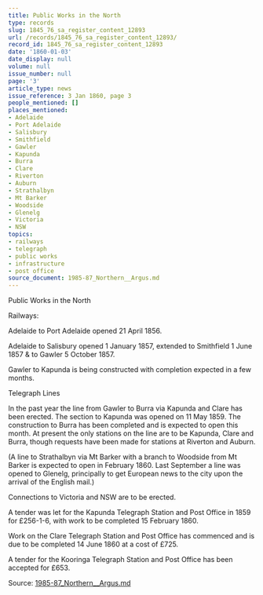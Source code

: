 ```yaml
---
title: Public Works in the North
type: records
slug: 1845_76_sa_register_content_12893
url: /records/1845_76_sa_register_content_12893/
record_id: 1845_76_sa_register_content_12893
date: '1860-01-03'
date_display: null
volume: null
issue_number: null
page: '3'
article_type: news
issue_reference: 3 Jan 1860, page 3
people_mentioned: []
places_mentioned:
- Adelaide
- Port Adelaide
- Salisbury
- Smithfield
- Gawler
- Kapunda
- Burra
- Clare
- Riverton
- Auburn
- Strathalbyn
- Mt Barker
- Woodside
- Glenelg
- Victoria
- NSW
topics:
- railways
- telegraph
- public works
- infrastructure
- post office
source_document: 1985-87_Northern__Argus.md
---
```


Public Works in the North

Railways:

Adelaide to Port Adelaide opened 21 April 1856.

Adelaide to Salisbury opened 1 January 1857, extended to Smithfield 1 June 1857 & to Gawler 5 October 1857.

Gawler to Kapunda is being constructed with completion expected in a few months.

Telegraph Lines

In the past year the line from Gawler to Burra via Kapunda and Clare has been erected.  The section to Kapunda was opened on 11 May 1859.  The construction to Burra has been completed and is expected to open this month.  At present the only stations on the line are to be Kapunda, Clare and Burra, though requests have been made for stations at Riverton and Auburn.

(A line to Strathalbyn via Mt Barker with a branch to Woodside from Mt Barker is expected to open in February 1860.  Last September a line was opened to Glenelg, principally to get European news to the city upon the arrival of the English mail.)

Connections to Victoria and NSW are to be erected.

A tender was let for the Kapunda Telegraph Station and Post Office in 1859 for £256-1-6, with work to be completed 15 February 1860.

Work on the Clare Telegraph Station and Post Office has commenced and is due to be completed 14 June 1860 at a cost of £725.

A tender for the Kooringa Telegraph Station and Post Office has been accepted for £653.

Source: [1985-87_Northern__Argus.md](/downloads/markdown/1985-87_Northern__Argus.md)
